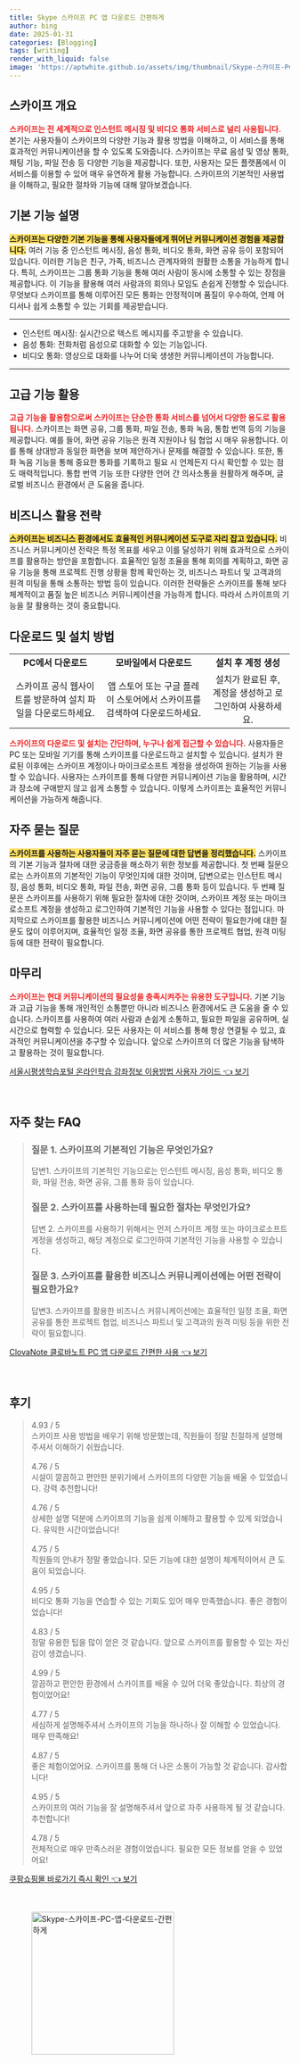 ```yaml
---
title: Skype 스카이프 PC 앱 다운로드 간편하게
author: bing
date: 2025-01-31
categories: [Blogging]
tags: [writing]
render_with_liquid: false
image: 'https://aptwhite.github.io/assets/img/thumbnail/Skype-스카이프-PC-앱-다운로드-간편하게.webp'
---
```



<h2 id='스카이프 개요'>스카이프 개요</h2>

<p><b><span style="color: #ee2323;">스카이프는 전 세계적으로 인스턴트 메시징 및 비디오 통화 서비스로 널리 사용됩니다.</span></b> 본기는 사용자들이 스카이프의 다양한 기능과 활용 방법을 이해하고, 이 서비스를 통해 효과적인 커뮤니케이션을 할 수 있도록 도와줍니다. 스카이프는 무료 음성 및 영상 통화, 채팅 기능, 파일 전송 등 다양한 기능을 제공합니다. 또한, 사용자는 모든 플랫폼에서 이 서비스를 이용할 수 있어 매우 유연하게 활용 가능합니다. 스카이프의 기본적인 사용법을 이해하고, 필요한 절차와 기능에 대해 알아보겠습니다.</p>

<h2 id='기본 기능 설명'>기본 기능 설명</h2>

<p><b><span style="background-color: #ffe066;">스카이프는 다양한 기본 기능을 통해 사용자들에게 뛰어난 커뮤니케이션 경험을 제공합니다.</span></b> 여러 기능 중 인스턴트 메시징, 음성 통화, 비디오 통화, 화면 공유 등이 포함되어 있습니다. 이러한 기능은 친구, 가족, 비즈니스 관계자와의 원활한 소통을 가능하게 합니다. 특히, 스카이프는 그룹 통화 기능을 통해 여러 사람이 동시에 소통할 수 있는 장점을 제공합니다. 이 기능을 활용해 여러 사람과의 회의나 모임도 손쉽게 진행할 수 있습니다. 무엇보다 스카이프를 통해 이루어진 모든 통화는 안정적이며 품질이 우수하여, 언제 어디서나 쉽게 소통할 수 있는 기회를 제공받습니다.</p>

<hr />

<ul>
    <li>인스턴트 메시징: 실시간으로 텍스트 메시지를 주고받을 수 있습니다.</li>
    <li>음성 통화: 전화처럼 음성으로 대화할 수 있는 기능입니다.</li>
    <li>비디오 통화: 영상으로 대화를 나누어 더욱 생생한 커뮤니케이션이 가능합니다.</li>
</ul>

<hr />

<h2 id='고급 기능 활용'>고급 기능 활용</h2>

<p><b><span style="color: #ee2323;">고급 기능을 활용함으로써 스카이프는 단순한 통화 서비스를 넘어서 다양한 용도로 활용됩니다.</span></b> 스카이프는 화면 공유, 그룹 통화, 파일 전송, 통화 녹음, 통합 번역 등의 기능을 제공합니다. 예를 들어, 화면 공유 기능은 원격 지원이나 팀 협업 시 매우 유용합니다. 이를 통해 상대방과 동일한 화면을 보며 제안하거나 문제를 해결할 수 있습니다. 또한, 통화 녹음 기능을 통해 중요한 통화를 기록하고 필요 시 언제든지 다시 확인할 수 있는 점도 매력적입니다. 통합 번역 기능 또한 다양한 언어 간 의사소통을 원활하게 해주며, 글로벌 비즈니스 환경에서 큰 도움을 줍니다.</p>

<h2 id='비즈니스 활용 전략'>비즈니스 활용 전략</h2>

<p><b><span style="background-color: #ffe066;">스카이프는 비즈니스 환경에서도 효율적인 커뮤니케이션 도구로 자리 잡고 있습니다.</span></b> 비즈니스 커뮤니케이션 전략은 특정 목표를 세우고 이를 달성하기 위해 효과적으로 스카이프를 활용하는 방안을 포함합니다. 효율적인 일정 조율을 통해 회의를 계획하고, 화면 공유 기능을 통해 프로젝트 진행 상황을 함께 확인하는 것, 비즈니스 파트너 및 고객과의 원격 미팅을 통해 소통하는 방법 등이 있습니다. 이러한 전략들은 스카이프를 통해 보다 체계적이고 품질 높은 비즈니스 커뮤니케이션을 가능하게 합니다. 따라서 스카이프의 기능을 잘 활용하는 것이 중요합니다.</p>

<h2 id='다운로드 및 설치 방법'>다운로드 및 설치 방법</h2>

<table>
    <tr>
        <td style="text-align: center; height: 17px;"><b>PC에서 다운로드</b></td>
        <td style="text-align: center; height: 17px;"><b>모바일에서 다운로드</b></td>
        <td style="text-align: center; height: 17px;"><b>설치 후 계정 생성</b></td>
    </tr>
    <tr>
        <td style="text-align: center; height: 17px;">스카이프 공식 웹사이트를 방문하여 설치 파일을 다운로드하세요.</td>
        <td style="text-align: center; height: 17px;">앱 스토어 또는 구글 플레이 스토어에서 스카이프를 검색하여 다운로드하세요.</td>
        <td style="text-align: center; height: 17px;">설치가 완료된 후, 계정을 생성하고 로그인하여 사용하세요.</td>
    </tr>
</table>

<p><b><span style="color: #ee2323;">스카이프의 다운로드 및 설치는 간단하며, 누구나 쉽게 접근할 수 있습니다.</span></b> 사용자들은 PC 또는 모바일 기기를 통해 스카이프를 다운로드하고 설치할 수 있습니다. 설치가 완료된 이후에는 스카이프 계정이나 마이크로소프트 계정을 생성하여 원하는 기능을 사용할 수 있습니다. 사용자는 스카이프를 통해 다양한 커뮤니케이션 기능을 활용하며, 시간과 장소에 구애받지 않고 쉽게 소통할 수 있습니다. 이렇게 스카이프는 효율적인 커뮤니케이션을 가능하게 해줍니다.</p>

<h2 id='자주 묻는 질문'>자주 묻는 질문</h2>

<p><b><span style="background-color: #ffe066;">스카이프를 사용하는 사용자들이 자주 묻는 질문에 대한 답변을 정리했습니다.</span></b> 스카이프의 기본 기능과 절차에 대한 궁금증을 해소하기 위한 정보를 제공합니다. 첫 번째 질문으로는 스카이프의 기본적인 기능이 무엇인지에 대한 것이며, 답변으로는 인스턴트 메시징, 음성 통화, 비디오 통화, 파일 전송, 화면 공유, 그룹 통화 등이 있습니다. 두 번째 질문은 스카이프를 사용하기 위해 필요한 절차에 대한 것이며, 스카이프 계정 또는 마이크로소프트 계정을 생성하고 로그인하여 기본적인 기능을 사용할 수 있다는 점입니다. 마지막으로 스카이프를 활용한 비즈니스 커뮤니케이션에 어떤 전략이 필요한가에 대한 질문도 많이 이루어지며, 효율적인 일정 조율, 화면 공유를 통한 프로젝트 협업, 원격 미팅 등에 대한 전략이 필요합니다.</p>

<h2 id='마무리'>마무리</h2>

<p><b><span style="color: #ee2323;">스카이프는 현대 커뮤니케이션의 필요성을 충족시켜주는 유용한 도구입니다.</span></b> 기본 기능과 고급 기능을 통해 개인적인 소통뿐만 아니라 비즈니스 환경에서도 큰 도움을 줄 수 있습니다. 스카이프를 사용하여 여러 사람과 손쉽게 소통하고, 필요한 파일을 공유하며, 실시간으로 협력할 수 있습니다. 모든 사용자는 이 서비스를 통해 항상 연결될 수 있고, 효과적인 커뮤니케이션을 추구할 수 있습니다. 앞으로 스카이프의 더 많은 기능을 탐색하고 활용하는 것이 필요합니다.</p>


<p><a class="click-button" title="서울시평생학습포털 온라인학습 강좌정보 이용방법 사용자 가이드" href="https://aptwhite.github.io/posts/%EC%84%9C%EC%9A%B8%EC%8B%9C%ED%8F%89%EC%83%9D%ED%95%99%EC%8A%B5%ED%8F%AC%ED%84%B8-%EC%98%A8%EB%9D%BC%EC%9D%B8%ED%95%99%EC%8A%B5-%EA%B0%95%EC%A2%8C%EC%A0%95%EB%B3%B4-%EC%9D%B4%EC%9A%A9%EB%B0%A9%EB%B2%95-%EC%82%AC%EC%9A%A9%EC%9E%90-%EA%B0%80%EC%9D%B4%EB%93%9C/" rel="dofollow">서울시평생학습포털 온라인학습 강좌정보 이용방법 사용자 가이드 👈 보기</a></p><br>
<h2 id='자주_찾는_FAQ'>자주 찾는 FAQ</h2>
<div itemscope="" itemtype="https://schema.org/FAQPage"> 
<blockquote> 
<div itemscope="" itemprop="mainEntity" itemtype="https://schema.org/Question"> 
<h3 itemprop="name">질문 1. 스카이프의 기본적인 기능은 무엇인가요?</h3> 
<div itemscope="" itemprop="acceptedAnswer" itemtype="https://schema.org/Answer"> 
<span itemprop="text"> 
<p>답변1. 스카이프의 기본적인 기능으로는 인스턴트 메시징, 음성 통화, 비디오 통화, 파일 전송, 화면 공유, 그룹 통화 등이 있습니다.</p> 
</span> 
</div> 
</div> 

<div itemscope="" itemprop="mainEntity" itemtype="https://schema.org/Question"> 
<h3 itemprop="name">질문 2. 스카이프를 사용하는데 필요한 절차는 무엇인가요?</h3> 
<div itemscope="" itemprop="acceptedAnswer" itemtype="https://schema.org/Answer"> 
<span itemprop="text"> 
<p>답변 2. 스카이프를 사용하기 위해서는 먼저 스카이프 계정 또는 마이크로소프트 계정을 생성하고, 해당 계정으로 로그인하여 기본적인 기능을 사용할 수 있습니다.</p> 
</span> 
</div> 
</div> 

<div itemscope="" itemprop="mainEntity" itemtype="https://schema.org/Question"> 
<h3 itemprop="name">질문 3. 스카이프를 활용한 비즈니스 커뮤니케이션에는 어떤 전략이 필요한가요?</h3> 
<div itemscope="" itemprop="acceptedAnswer" itemtype="https://schema.org/Answer"> 
<span itemprop="text"> 
<p>답변3. 스카이프를 활용한 비즈니스 커뮤니케이션에는 효율적인 일정 조율, 화면 공유를 통한 프로젝트 협업, 비즈니스 파트너 및 고객과의 원격 미팅 등을 위한 전략이 필요합니다.</p> 
</span> 
</div> 
</div> 

</blockquote> 
</div>
<p><a class="click-button" title="ClovaNote 클로바노트 PC 앱 다운로드 간편한 사용" href="https://aptwhite.github.io/posts/ClovaNote-%ED%81%B4%EB%A1%9C%EB%B0%94%EB%85%B8%ED%8A%B8-PC-%EC%95%B1-%EB%8B%A4%EC%9A%B4%EB%A1%9C%EB%93%9C-%EA%B0%84%ED%8E%B8%ED%95%9C-%EC%82%AC%EC%9A%A9/" rel="dofollow">ClovaNote 클로바노트 PC 앱 다운로드 간편한 사용 👈 보기</a></p><br>
<h2 id='후기'>후기</h2>
<div itemscope itemtype="https://schema.org/Product">
  <blockquote>
  <div itemprop="review" itemscope itemtype="https://schema.org/Review">
      <div itemprop="reviewRating" itemscope itemtype="https://schema.org/Rating"> <span itemprop="ratingValue">4.93</span> / <span itemprop="bestRating">5</span> </div>
      <span itemprop="reviewBody">스카이프 사용 방법을 배우기 위해 방문했는데, 직원들이 정말 친절하게 설명해주셔서 이해하기 쉬웠습니다.</span>
  </div>
  <br>
  <div itemprop="review" itemscope itemtype="https://schema.org/Review">
      <div itemprop="reviewRating" itemscope itemtype="https://schema.org/Rating"> <span itemprop="ratingValue">4.76</span> / <span itemprop="bestRating">5</span> </div>
      <span itemprop="reviewBody">시설이 깔끔하고 편안한 분위기에서 스카이프의 다양한 기능을 배울 수 있었습니다. 강력 추천합니다!</span>
  </div>
  <br>
  <div itemprop="review" itemscope itemtype="https://schema.org/Review">
      <div itemprop="reviewRating" itemscope itemtype="https://schema.org/Rating"> <span itemprop="ratingValue">4.76</span> / <span itemprop="bestRating">5</span> </div>
      <span itemprop="reviewBody">상세한 설명 덕분에 스카이프의 기능을 쉽게 이해하고 활용할 수 있게 되었습니다. 유익한 시간이었습니다!</span>
  </div>
  <br>
  <div itemprop="review" itemscope itemtype="https://schema.org/Review">
      <div itemprop="reviewRating" itemscope itemtype="https://schema.org/Rating"> <span itemprop="ratingValue">4.75</span> / <span itemprop="bestRating">5</span> </div>
      <span itemprop="reviewBody">직원들의 안내가 정말 좋았습니다. 모든 기능에 대한 설명이 체계적이어서 큰 도움이 되었습니다.</span>
  </div>
  <br>
  <div itemprop="review" itemscope itemtype="https://schema.org/Review">
      <div itemprop="reviewRating" itemscope itemtype="https://schema.org/Rating"> <span itemprop="ratingValue">4.95</span> / <span itemprop="bestRating">5</span> </div>
      <span itemprop="reviewBody">비디오 통화 기능을 연습할 수 있는 기회도 있어 매우 만족했습니다. 좋은 경험이었습니다!</span>
  </div>
  <br>
  <div itemprop="review" itemscope itemtype="https://schema.org/Review">
      <div itemprop="reviewRating" itemscope itemtype="https://schema.org/Rating"> <span itemprop="ratingValue">4.83</span> / <span itemprop="bestRating">5</span> </div>
      <span itemprop="reviewBody">정말 유용한 팁을 많이 얻은 것 같습니다. 앞으로 스카이프를 활용할 수 있는 자신감이 생겼습니다.</span>
  </div>
  <br>
  <div itemprop="review" itemscope itemtype="https://schema.org/Review">
      <div itemprop="reviewRating" itemscope itemtype="https://schema.org/Rating"> <span itemprop="ratingValue">4.99</span> / <span itemprop="bestRating">5</span> </div>
      <span itemprop="reviewBody">깔끔하고 편안한 환경에서 스카이프를 배울 수 있어 더욱 좋았습니다. 최상의 경험이었어요!</span>
  </div>
  <br>
  <div itemprop="review" itemscope itemtype="https://schema.org/Review">
      <div itemprop="reviewRating" itemscope itemtype="https://schema.org/Rating"> <span itemprop="ratingValue">4.77</span> / <span itemprop="bestRating">5</span> </div>
      <span itemprop="reviewBody">세심하게 설명해주셔서 스카이프의 기능을 하나하나 잘 이해할 수 있었습니다. 매우 만족해요!</span>
  </div>
  <br>
  <div itemprop="review" itemscope itemtype="https://schema.org/Review">
      <div itemprop="reviewRating" itemscope itemtype="https://schema.org/Rating"> <span itemprop="ratingValue">4.87</span> / <span itemprop="bestRating">5</span> </div>
      <span itemprop="reviewBody">좋은 체험이었어요. 스카이프를 통해 더 나은 소통이 가능할 것 같습니다. 감사합니다!</span>
  </div>
  <br>
  <div itemprop="review" itemscope itemtype="https://schema.org/Review">
      <div itemprop="reviewRating" itemscope itemtype="https://schema.org/Rating"> <span itemprop="ratingValue">4.95</span> / <span itemprop="bestRating">5</span> </div>
      <span itemprop="reviewBody">스카이프의 여러 기능을 잘 설명해주셔서 앞으로 자주 사용하게 될 것 같습니다. 추천합니다!</span>
  </div>
  <br>
  <div itemprop="review" itemscope itemtype="https://schema.org/Review">
      <div itemprop="reviewRating" itemscope itemtype="https://schema.org/Rating"> <span itemprop="ratingValue">4.78</span> / <span itemprop="bestRating">5</span> </div>
      <span itemprop="reviewBody">전체적으로 매우 만족스러운 경험이었습니다. 필요한 모든 정보를 얻을 수 있었어요!</span>
  </div>
  </blockquote>
</div>
<p><a class="click-button" title="쿠팡쇼핑몰 바로가기 즉시 확인" href="https://aptwhite.github.io/posts/%EC%BF%A0%ED%8C%A1%EC%87%BC%ED%95%91%EB%AA%B0-%EB%B0%94%EB%A1%9C%EA%B0%80%EA%B8%B0-%EC%A6%89%EC%8B%9C-%ED%99%95%EC%9D%B8/" rel="dofollow">쿠팡쇼핑몰 바로가기 즉시 확인 👈 보기</a></p><br>
<figure class="image"><img src="https://aptwhite.github.io/assets/img/thumbnail/Skype-스카이프-PC-앱-다운로드-간편하게.webp" alt="Skype-스카이프-PC-앱-다운로드-간편하게" width="256" height="256"></figure>